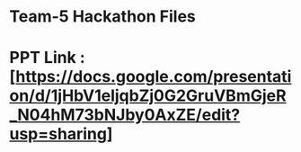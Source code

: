 # Team-5 Hackathon Files
# PPT Link : [https://docs.google.com/presentation/d/1jHbV1eljqbZj0G2GruVBmGjeR_N04hM73bNJby0AxZE/edit?usp=sharing]
